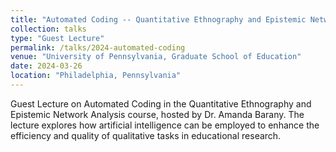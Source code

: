 ```yaml
---
title: "Automated Coding -- Quantitative Ethnography and Epistemic Network Analysis"
collection: talks
type: "Guest Lecture"
permalink: /talks/2024-automated-coding
venue: "University of Pennsylvania, Graduate School of Education"
date: 2024-03-26
location: "Philadelphia, Pennsylvania"
---
```

Guest Lecture on Automated Coding in the Quantitative Ethnography and Epistemic Network Analysis course, hosted by Dr. Amanda Barany. The lecture explores how artificial intelligence can be employed to enhance the efficiency and quality of qualitative tasks in educational research.
